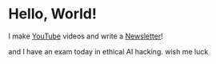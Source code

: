 # Hello, World!

I make [YouTube](https://youtube.com/@fabianfrankwerner) videos and write a [Newsletter](https://fabianfrankwerner.com/newsletter)!

and I have an exam today in ethical AI hacking. wish me luck
